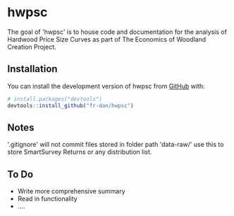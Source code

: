 
# hwpsc

<!-- badges: start -->
<!-- badges: end -->

The goal of 'hwpsc' is to house code and documentation for the analysis of Hardwood Price Size Curves as part of The Economics of Woodland Creation Project.

## Installation

You can install the development version of hwpsc from [GitHub](https://github.com/) with:

``` r
# install.packages("devtools")
devtools::install_github("fr-dan/hwpsc")

```

## Notes

'.gitignore' will not commit files stored in folder path 'data-raw/' use this to store SmartSurvey Returns or any distribution list.

## To Do


- Write more comprehensive summary
- Read in functionality
- .... 
